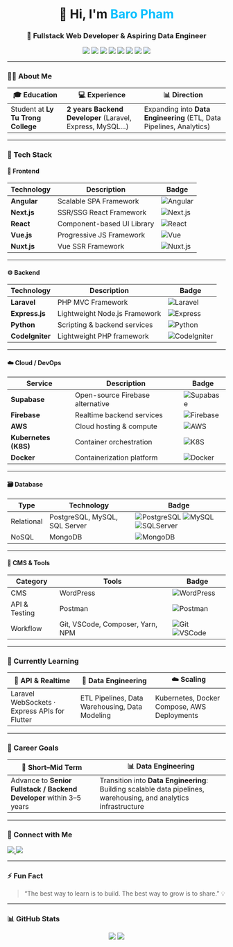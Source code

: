 <h1 align="center">👋 Hi, I'm <span style="color:#00BFFF;">Baro Pham</span></h1>
<h3 align="center">🚀 Fullstack Web Developer & Aspiring Data Engineer</h3>

<p align="center">
  <img src="https://img.shields.io/badge/Frontend-Next.js-black?style=for-the-badge&logo=next.js&logoColor=white" />
  <img src="https://img.shields.io/badge/Frontend-Angular-DD0031?style=for-the-badge&logo=angular&logoColor=white" />
  <img src="https://img.shields.io/badge/Frontend-React-61DAFB?style=for-the-badge&logo=react&logoColor=white" />
  <img src="https://img.shields.io/badge/Frontend-Vue.js-4FC08D?style=for-the-badge&logo=vue.js&logoColor=white" />
  <img src="https://img.shields.io/badge/Frontend-Nuxt.js-00DC82?style=for-the-badge&logo=nuxt.js&logoColor=white" />
  <img src="https://img.shields.io/badge/Backend-Laravel-FF2D20?style=for-the-badge&logo=laravel&logoColor=white" />
  <img src="https://img.shields.io/badge/Backend-Express-000000?style=for-the-badge&logo=express&logoColor=white" />
  <img src="https://img.shields.io/badge/Backend-Python-3776AB?style=for-the-badge&logo=python&logoColor=white" />
</p>

---

### 👨‍💻 About Me

| 🎓 Education | 💻 Experience | 📊 Direction |
|-------------|--------------|-------------|
| Student at **Ly Tu Trong College** | **2 years Backend Developer** (Laravel, Express, MySQL...) | Expanding into **Data Engineering** (ETL, Data Pipelines, Analytics) |

---

### 🧠 Tech Stack

#### 🚀 **Frontend**

| Technology | Description | Badge |
|-----------|-------------|-------|
| **Angular** | Scalable SPA Framework | ![Angular](https://img.shields.io/badge/Angular-DD0031?style=flat-square&logo=angular&logoColor=white) |
| **Next.js** | SSR/SSG React Framework | ![Next.js](https://img.shields.io/badge/Next.js-black?style=flat-square&logo=next.js&logoColor=white) |
| **React** | Component-based UI Library | ![React](https://img.shields.io/badge/React-61DAFB?style=flat-square&logo=react&logoColor=white) |
| **Vue.js** | Progressive JS Framework | ![Vue](https://img.shields.io/badge/Vue.js-4FC08D?style=flat-square&logo=vue.js&logoColor=white) |
| **Nuxt.js** | Vue SSR Framework | ![Nuxt.js](https://img.shields.io/badge/Nuxt.js-00DC82?style=flat-square&logo=nuxt.js&logoColor=white) |

---

#### ⚙️ **Backend**

| Technology | Description | Badge |
|-----------|-------------|-------|
| **Laravel** | PHP MVC Framework | ![Laravel](https://img.shields.io/badge/Laravel-FF2D20?style=flat-square&logo=laravel&logoColor=white) |
| **Express.js** | Lightweight Node.js Framework | ![Express](https://img.shields.io/badge/Express.js-000000?style=flat-square&logo=express&logoColor=white) |
| **Python** | Scripting & backend services | ![Python](https://img.shields.io/badge/Python-3776AB?style=flat-square&logo=python&logoColor=white) |
| **CodeIgniter** | Lightweight PHP framework | ![CodeIgniter](https://img.shields.io/badge/CodeIgniter-EF4223?style=flat-square&logo=codeigniter&logoColor=white) |

---

#### ☁️ **Cloud / DevOps**

| Service | Description | Badge |
|---------|-------------|-------|
| **Supabase** | Open-source Firebase alternative | ![Supabase](https://img.shields.io/badge/Supabase-3ECF8E?style=flat-square&logo=supabase&logoColor=white) |
| **Firebase** | Realtime backend services | ![Firebase](https://img.shields.io/badge/Firebase-FFCA28?style=flat-square&logo=firebase&logoColor=black) |
| **AWS** | Cloud hosting & compute | ![AWS](https://img.shields.io/badge/AWS-232F3E?style=flat-square&logo=amazon-aws&logoColor=white) |
| **Kubernetes (K8S)** | Container orchestration | ![K8S](https://img.shields.io/badge/Kubernetes-326CE5?style=flat-square&logo=kubernetes&logoColor=white) |
| **Docker** | Containerization platform | ![Docker](https://img.shields.io/badge/Docker-2496ED?style=flat-square&logo=docker&logoColor=white) |

---

#### 🗃 **Database**

| Type | Technology | Badge |
|------|------------|-------|
| Relational | PostgreSQL, MySQL, SQL Server | ![PostgreSQL](https://img.shields.io/badge/PostgreSQL-4169E1?style=flat-square&logo=postgresql&logoColor=white) ![MySQL](https://img.shields.io/badge/MySQL-4479A1?style=flat-square&logo=mysql&logoColor=white) ![SQLServer](https://img.shields.io/badge/SQL%20Server-CC2927?style=flat-square&logo=microsoft-sql-server&logoColor=white) |
| NoSQL | MongoDB | ![MongoDB](https://img.shields.io/badge/MongoDB-4EA94B?style=flat-square&logo=mongodb&logoColor=white) |

---

#### 📝 **CMS & Tools**

| Category | Tools | Badge |
|---------|-------|-------|
| CMS | WordPress | ![WordPress](https://img.shields.io/badge/WordPress-21759B?style=flat-square&logo=wordpress&logoColor=white) |
| API & Testing | Postman | ![Postman](https://img.shields.io/badge/Postman-FF6C37?style=flat-square&logo=postman&logoColor=white) |
| Workflow | Git, VSCode, Composer, Yarn, NPM | ![Git](https://img.shields.io/badge/Git-F05032?style=flat-square&logo=git&logoColor=white) ![VSCode](https://img.shields.io/badge/VS%20Code-007ACC?style=flat-square&logo=visual-studio-code&logoColor=white) |

---

### 🌱 Currently Learning

| 📡 API & Realtime | 🧠 Data Engineering | ☁️ Scaling |
|-------------------|----------------------|-------------|
| Laravel WebSockets · Express APIs for Flutter | ETL Pipelines, Data Warehousing, Data Modeling | Kubernetes, Docker Compose, AWS Deployments |

---

### 🎯 Career Goals

| 🧭 Short–Mid Term | 📊 Data Engineering |
|-------------------|---------------------|
| Advance to **Senior Fullstack / Backend Developer** within 3–5 years | Transition into **Data Engineering**: Building scalable data pipelines, warehousing, and analytics infrastructure |

---

### 🤝 Connect with Me
<p align="left">
  <a href="https://www.linkedin.com/in/pbao" target="_blank">
    <img src="https://img.shields.io/badge/LinkedIn-PHAM%20GIA%20BAO-blue?style=flat-square&logo=linkedin" />
  </a>
  <a href="mailto:pbao.business@gmail.com">
    <img src="https://img.shields.io/badge/Email-pbao.business@gmail.com-red?style=flat-square&logo=gmail" />
  </a>
</p>

---

### ⚡ Fun Fact
> “The best way to learn is to build. The best way to grow is to share.” 💡

---

### 📊 GitHub Stats
<p align="center">
  <img src="https://github-readme-stats.vercel.app/api?username=pbao9&show_icons=true&theme=tokyonight" />
  <img src="https://github-readme-streak-stats.herokuapp.com/?user=pbao9&theme=tokyonight" />
</p>
